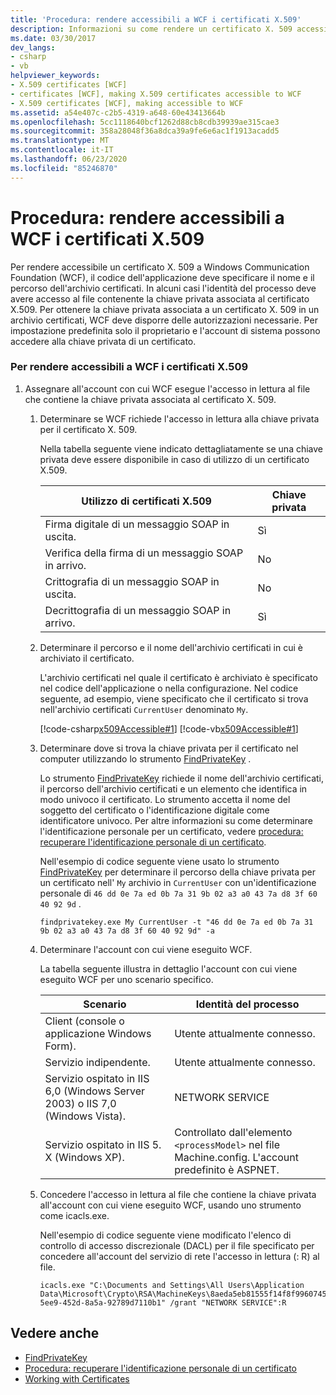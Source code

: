 ```yaml
---
title: 'Procedura: rendere accessibili a WCF i certificati X.509'
description: Informazioni su come rendere un certificato X. 509 accessibile a WCF. Il codice dell'applicazione deve specificare il nome e il percorso dell'archivio certificati. Potrebbero essere presenti altri requisiti.
ms.date: 03/30/2017
dev_langs:
- csharp
- vb
helpviewer_keywords:
- X.509 certificates [WCF]
- certificates [WCF], making X.509 certificates accessible to WCF
- X.509 certificates [WCF], making accessible to WCF
ms.assetid: a54e407c-c2b5-4319-a648-60e43413664b
ms.openlocfilehash: 5cc1118640bcf1262d88cb8cdb39939ae315cae3
ms.sourcegitcommit: 358a28048f36a8dca39a9fe6e6ac1f1913acadd5
ms.translationtype: MT
ms.contentlocale: it-IT
ms.lasthandoff: 06/23/2020
ms.locfileid: "85246870"
---
```

# <a name="how-to-make-x509-certificates-accessible-to-wcf"></a>Procedura: rendere accessibili a WCF i certificati X.509
Per rendere accessibile un certificato X. 509 a Windows Communication Foundation (WCF), il codice dell'applicazione deve specificare il nome e il percorso dell'archivio certificati. In alcuni casi l'identità del processo deve avere accesso al file contenente la chiave privata associata al certificato X.509. Per ottenere la chiave privata associata a un certificato X. 509 in un archivio certificati, WCF deve disporre delle autorizzazioni necessarie. Per impostazione predefinita solo il proprietario e l'account di sistema possono accedere alla chiave privata di un certificato.  
  
### <a name="to-make-x509-certificates-accessible-to-wcf"></a>Per rendere accessibili a WCF i certificati X.509  
  
1. Assegnare all'account con cui WCF esegue l'accesso in lettura al file che contiene la chiave privata associata al certificato X. 509.  
  
    1. Determinare se WCF richiede l'accesso in lettura alla chiave privata per il certificato X. 509.  
  
         Nella tabella seguente viene indicato dettagliatamente se una chiave privata deve essere disponibile in caso di utilizzo di un certificato X.509.  
  
        |Utilizzo di certificati X.509|Chiave privata|  
        |---------------------------|-----------------|  
        |Firma digitale di un messaggio SOAP in uscita.|Sì|  
        |Verifica della firma di un messaggio SOAP in arrivo.|No|  
        |Crittografia di un messaggio SOAP in uscita.|No|  
        |Decrittografia di un messaggio SOAP in arrivo.|Sì|  
  
    2. Determinare il percorso e il nome dell'archivio certificati in cui è archiviato il certificato.  
  
         L'archivio certificati nel quale il certificato è archiviato è specificato nel codice dell'applicazione o nella configurazione. Nel codice seguente, ad esempio, viene specificato che il certificato si trova nell'archivio certificati `CurrentUser` denominato `My`.  
  
         [!code-csharp[x509Accessible#1](../../../../samples/snippets/csharp/VS_Snippets_CFX/x509accessible/cs/source.cs#1)]
         [!code-vb[x509Accessible#1](../../../../samples/snippets/visualbasic/VS_Snippets_CFX/x509accessible/vb/source.vb#1)]  
  
    3. Determinare dove si trova la chiave privata per il certificato nel computer utilizzando lo strumento [FindPrivateKey](../samples/findprivatekey.md) .  
  
         Lo strumento [FindPrivateKey](../samples/findprivatekey.md) richiede il nome dell'archivio certificati, il percorso dell'archivio certificati e un elemento che identifica in modo univoco il certificato. Lo strumento accetta il nome del soggetto del certificato o l'identificazione digitale come identificatore univoco. Per altre informazioni su come determinare l'identificazione personale per un certificato, vedere [procedura: recuperare l'identificazione personale di un certificato](how-to-retrieve-the-thumbprint-of-a-certificate.md).  
  
         Nell'esempio di codice seguente viene usato lo strumento [FindPrivateKey](../samples/findprivatekey.md) per determinare il percorso della chiave privata per un certificato nell' `My` archivio in `CurrentUser` con un'identificazione personale di `46 dd 0e 7a ed 0b 7a 31 9b 02 a3 a0 43 7a d8 3f 60 40 92 9d` .  
  
        ```console
        findprivatekey.exe My CurrentUser -t "46 dd 0e 7a ed 0b 7a 31 9b 02 a3 a0 43 7a d8 3f 60 40 92 9d" -a  
        ```  
  
    4. Determinare l'account con cui viene eseguito WCF.  
  
         La tabella seguente illustra in dettaglio l'account con cui viene eseguito WCF per uno scenario specifico.  
  
        |Scenario|Identità del processo|  
        |--------------|----------------------|  
        |Client (console o applicazione Windows Form).|Utente attualmente connesso.|  
        |Servizio indipendente.|Utente attualmente connesso.|  
        |Servizio ospitato in IIS 6,0 (Windows Server 2003) o IIS 7,0 (Windows Vista).|NETWORK SERVICE|  
        |Servizio ospitato in IIS 5. X (Windows XP).|Controllato dall'elemento `<processModel>` nel file Machine.config. L'account predefinito è ASPNET.|  
  
    5. Concedere l'accesso in lettura al file che contiene la chiave privata all'account con cui viene eseguito WCF, usando uno strumento come icacls.exe.  
  
         Nell'esempio di codice seguente viene modificato l'elenco di controllo di accesso discrezionale (DACL) per il file specificato per concedere all'account del servizio di rete l'accesso in lettura (: R) al file.  
  
        ```console
        icacls.exe "C:\Documents and Settings\All Users\Application Data\Microsoft\Crypto\RSA\MachineKeys\8aeda5eb81555f14f8f9960745b5a40d_38f7de48-5ee9-452d-8a5a-92789d7110b1" /grant "NETWORK SERVICE":R  
        ```  
  
## <a name="see-also"></a>Vedere anche

- [FindPrivateKey](../samples/findprivatekey.md)
- [Procedura: recuperare l'identificazione personale di un certificato](how-to-retrieve-the-thumbprint-of-a-certificate.md)
- [Working with Certificates](working-with-certificates.md)
